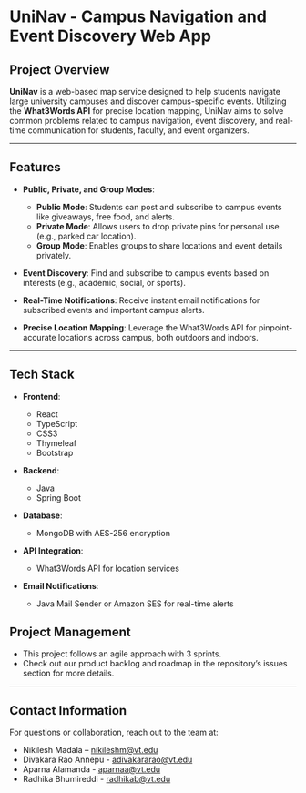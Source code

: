 
# **UniNav - Campus Navigation and Event Discovery Web App**

## **Project Overview**

**UniNav** is a web-based map service designed to help students navigate large university campuses and discover campus-specific events. Utilizing the **What3Words API** for precise location mapping, UniNav aims to solve common problems related to campus navigation, event discovery, and real-time communication for students, faculty, and event organizers.

---

## **Features**

- **Public, Private, and Group Modes**:
  - **Public Mode**: Students can post and subscribe to campus events like giveaways, free food, and alerts.
  - **Private Mode**: Allows users to drop private pins for personal use (e.g., parked car location).
  - **Group Mode**: Enables groups to share locations and event details privately.

- **Event Discovery**: Find and subscribe to campus events based on interests (e.g., academic, social, or sports).

- **Real-Time Notifications**: Receive instant email notifications for subscribed events and important campus alerts.

- **Precise Location Mapping**: Leverage the What3Words API for pinpoint-accurate locations across campus, both outdoors and indoors.

---

## **Tech Stack**

- **Frontend**: 
  - React
  - TypeScript
  - CSS3
  - Thymeleaf
  - Bootstrap
  
- **Backend**:
  - Java
  - Spring Boot
  
- **Database**:
  - MongoDB with AES-256 encryption

- **API Integration**:
  - What3Words API for location services

- **Email Notifications**:
  - Java Mail Sender or Amazon SES for real-time alerts



## **Project Management**

- This project follows an agile approach with 3 sprints.
- Check out our product backlog and roadmap in the repository’s issues section for more details.

---

## **Contact Information**

For questions or collaboration, reach out to the team at:

- Nikilesh Madala – [nikileshm@vt.edu](mailto:nikileshm@vt.edu)
- Divakara Rao Annepu - [adivakararao@vt.edu](mailto:adivakararao@vt.edu)
- Aparna Alamanda - [aparnaa@vt.edu](mailto:aparnaa@vt.edu)
- Radhika Bhumireddi - [radhikab@vt.edu](mailto:radhikab@vt.edu)

